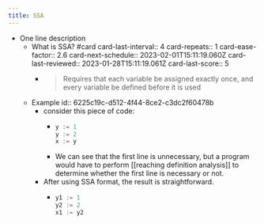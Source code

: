 ```yaml
---
title: SSA
---
```

- One line description
	- What is SSA? #card
	  card-last-interval:: 4
	  card-repeats:: 1
	  card-ease-factor:: 2.6
	  card-next-schedule:: 2023-02-01T15:11:19.060Z
	  card-last-reviewed:: 2023-01-28T15:11:19.061Z
	  card-last-score:: 5
		- > Requires that each variable be assigned exactly once, and every variable be defined before it is used
	- Example
	  id:: 6225c19c-d512-4f44-8ce2-c3dc2f60478b
		- consider this piece of code:
			- ```javascript
			  y := 1
			  y := 2
			  x := y
			  ```
			- We can see that the first line is unnecessary, but a program would have to perform [[reaching definition analysis]] to determine whether the first line is necessary or not.
		- After using SSA format, the result is straightforward.
			- ```javascript
			  y1 := 1
			  y2 := 2
			  x1 := y2
			  ```